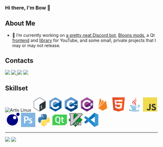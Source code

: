 ### Hi there, I'm Bow 👋

## About Me
- 🔭 I’m currently working on [a pretty neat Discord bot](https://github.com/BowDown097/RRBot), [Bloons mods](https://github.com/BowDown097/Bloons-Mods), a Qt [frontend](https://github.com/BowDown097/QtTube) and [library](https://github.com/BowDown097/innertube-qt) for YouTube, and some small, private projects that I may or may not release.

## Contacts
<p>
	<img src="https://img.shields.io/badge/Discord-%40BowDown097%238946-brightgreen?logo=discord" />
  <a href="mailto:bowdown097@sneed.church">
		<img src="https://img.shields.io/badge/Email-bowdown097%40sneed.church-brightgreen?logo=mail.ru" />
	</a>
  <img src="https://img.shields.io/badge/Matrix-bowdown097%3Asneed.church-brightgreen?logo=matrix" />
  <a href="https://steamcommunity.com/id/bowdown097">
		<img src="https://img.shields.io/badge/Steam-bowdown097-brightgreen?logo=steam" />
	</a>
</p>

## Skillset
<p align="left">
  <img alt="Artix Linux" width="48px" height="48px" src="https://gitea.artixlinux.org/avatars/147489ad50c47562f65589ade8e855f2" />
  <img alt="Bash" width="48px" height="48px" src="https://raw.githubusercontent.com/devicons/devicon/master/icons/bash/bash-original.svg" />
  <img alt="C" width="48px" height="48px" src="https://raw.githubusercontent.com/devicons/devicon/master/icons/c/c-original.svg" />
  <img alt="C++" width="48px" height="48px" src="https://raw.githubusercontent.com/devicons/devicon/master/icons/cplusplus/cplusplus-original.svg" />
  <img alt="C#" width="48px" height="48px" src="https://raw.githubusercontent.com/devicons/devicon/master/icons/csharp/csharp-original.svg" />
  <img alt="Firebase" width="48px" height="48px" src="https://raw.githubusercontent.com/devicons/devicon/master/icons/firebase/firebase-plain.svg" />
  <img alt="HTML5" width="48px" height="48px" src="https://raw.githubusercontent.com/devicons/devicon/master/icons/html5/html5-original.svg" />
  <img alt="Java" width="48px" height="48px" src="https://raw.githubusercontent.com/devicons/devicon/master/icons/java/java-original.svg" />
  <img alt="JavaScript" width="48px" height="48px" src="https://raw.githubusercontent.com/devicons/devicon/master/icons/javascript/javascript-original.svg" />
  <img alt="Lua" width="48px" height="48px" src="https://raw.githubusercontent.com/devicons/devicon/master/icons/lua/lua-original.svg" />
  <img alt="Photoshop" width="48px" height="48px" src="https://raw.githubusercontent.com/devicons/devicon/master/icons/photoshop/photoshop-plain.svg" />
  <img alt="Python" width="48px" height="48px" src="https://raw.githubusercontent.com/devicons/devicon/master/icons/python/python-original.svg" />
  <img alt="Qt" width="48px" height="48px" src="https://raw.githubusercontent.com/devicons/devicon/master/icons/qt/qt-original.svg" />
  <img alt="Vim" width="48px" height="48px" src="https://raw.githubusercontent.com/devicons/devicon/master/icons/vim/vim-original.svg" />
  <img alt="Visual Studio Code" width="48px" height="48px" src="https://raw.githubusercontent.com/devicons/devicon/master/icons/vscode/vscode-original.svg" />
</p>

---
<p>
  <img height="192px" src="https://github-readme-stats.vercel.app/api?username=BowDown097&show_icons=true&include_all_commits=true&theme=dark" />
  <img height="192px" src="https://github-readme-stats.vercel.app/api/top-langs/?username=BowDown097&layout=compact&langs_count=10&theme=dark" />
</p>
